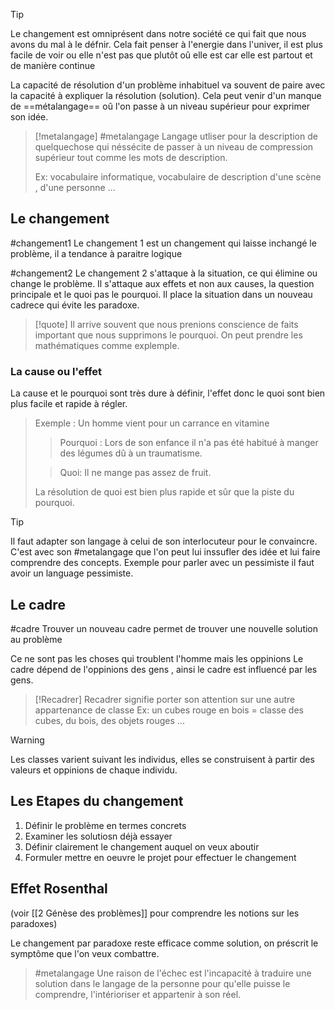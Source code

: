 >[!Tip]
>Le changement est omniprésent dans notre société ce qui fait que nous avons du mal à le défnir.
>Cela fait penser à l'energie dans l'univer, il est plus facile de voir ou elle n'est pas que plutôt oû elle est car elle est partout et de manière continue 

La capacité de résolution d'un problème inhabituel va souvent de paire avec la capacité à expliquer la résolution (solution). Cela peut venir d'un manque de ==métalangage== oû l'on passe à un niveau supérieur pour exprimer son idée.

>[!metalangage]
>#metalangage
>Langage utliser pour la description de quelquechose qui néssécite de passer à un niveau de compression supérieur tout comme les mots de description.
>
>Ex: vocabulaire informatique, vocabulaire de description d'une scène , d'une personne ...

## Le changement

#changement1
Le changement 1 est un changement qui laisse inchangé le problème, il a tendance à paraitre logique

#changement2 
Le changement 2 s'attaque à la situation, ce qui élimine ou change le problème. Il s'attaque aux effets et non aux causes, la question principale et le quoi pas le pourquoi.
Il place la situation dans un nouveau cadrece qui évite les paradoxe.

>[!quote]
>Il arrive souvent que nous prenions conscience de faits important que nous supprimons le pourquoi. On peut prendre les mathématiques comme explemple.

### La cause ou l'effet
La cause et le pourquoi sont très dure à définir, l'effet donc le quoi sont bien plus facile et rapide à régler.

>Exemple : Un homme vient pour un carrance en vitamine
>
>>Pourquoi : Lors de son enfance il n'a pas été habitué à manger des légumes dû à un traumatisme.
>
>>Quoi: Il ne mange pas assez de fruit.
>
>La résolution de quoi est bien plus rapide et sûr que la piste du pourquoi.

>[!Tip]
>Il faut adapter son langage à celui de son interlocuteur pour le convaincre. C'est avec son #metalangage que l'on peut lui inssufler des idée et lui faire comprendre des concepts.
>Exemple pour parler avec un pessimiste il faut avoir un language pessimiste.

## Le cadre
#cadre
Trouver un nouveau cadre permet de trouver une nouvelle solution au problème

Ce ne sont pas les choses qui troublent l'homme mais les oppinions 
Le cadre dépend de l'oppinions des gens , ainsi le cadre est influencé par les gens.

>[!Recadrer]
>Recadrer signifie porter son attention sur une autre appartenance de classe
>Ex: un cubes rouge en bois = classe des cubes, du bois, des objets rouges ...

>[!Warning]
>Les classes varient suivant les individus, elles se construisent à partir des valeurs et oppinions de chaque individu.

## Les Etapes du changement


 1. Définir le problème en termes concrets 
 2. Examiner les solutiosn déjà essayer
 3. Définir clairement le changement auquel on veux aboutir
 4. Formuler mettre en oeuvre le projet pour effectuer le changement

## Effet Rosenthal
(voir [[2 Génèse des problèmes]] pour comprendre les notions sur les paradoxes)

Le changement par paradoxe reste efficace comme solution, on préscrit le symptôme que l'on veux combattre.

> #metalangage
>Une raison de l'échec est l'incapacité à traduire une solution dans le langage de la personne pour qu'elle puisse le comprendre, l'intérioriser et appartenir à son réel. 
>